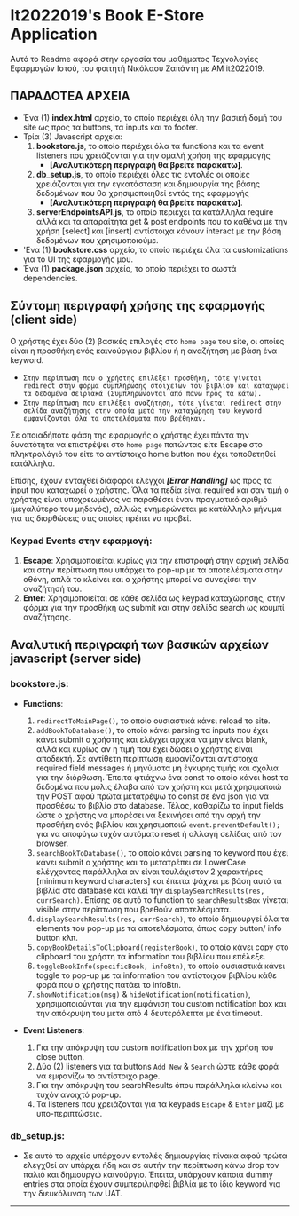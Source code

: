 # It2022019's Book E-Store Application

Αυτό το Readme αφορά στην εργασία του μαθήματος Τεχνολογίες Εφαρμογών Ιστού, του φοιτητή Νικόλαου Ζαπάντη με ΑΜ it2022019.

## ΠΑΡΑΔΟΤΕΑ ΑΡΧΕΙΑ
- Ένα (1) **index.html** αρχείο, το οποίο περιέχει όλη την βασική δομή του site ως προς τα buttons, τα inputs και το footer.
- Τρία (3) Javascript αρχεία:
    1. **bookstore.js**, το οποίο περιέχει όλα τα functions και τα event listeners που χρειάζονται για την ομαλή χρήση της εφαρμογής 
        - **[Αναλυτικότερη περιγραφή θα βρείτε παρακάτω]**.
    2. **db_setup.js**, το οποίο περιέχει όλες τις εντολές οι οποίες χρειάζονται για την εγκατάσταση και δημιουργία της βάσης δεδομένων που θα χρησιμοποιηθεί εντός της εφαρμογής 
        - **[Αναλυτικότερη περιγραφή θα βρείτε παρακάτω]**.
    3. **serverEndpointsAPI.js**, το οποίο περιέχει τα κατάλληλα require αλλά και τα απαραίτητα get & post endpoints που το καθένα με την χρήση [select] και [insert] αντίστοιχα κάνουν interact με την βάση δεδομένων που χρησιμοποιούμε.
- 'Ενα (1) **bookstore.css** αρχείο, το οποίο περιέχει όλα τα customizations για το UI της εφαρμογής μου.
- Ένα (1) **package.json** αρχείο, το οποίο περιέχει τα σωστά dependencies.

## Σύντομη περιγραφή χρήσης της εφαρμογής (client side)

Ο χρήστης έχει δύο (2) βασικές επιλογές στο `home page` του site, οι οποίες είναι η προσθήκη ενός καινούργιου βιβλίου ή η αναζήτηση με βάση ένα keyword.

- `Στην περίπτωση που ο χρήστης επιλέξει προσθήκη, τότε γίνεται redirect στην φόρμα συμπλήρωσης στοιχείων του βιβλίου και καταχωρεί τα δεδομένα σειριακά (Συμπληρώνονται από πάνω προς τα κάτω).`
- `Στην περίπτωση που επιλέξει αναζήτηση, τότε γίνεται redirect στην σελίδα αναζήτησης στην οποία μετά την καταχώρηση του keyword εμφανίζονται όλα τα αποτελέσματα που βρέθηκαν.`

Σε οποιαδήποτε φάση της εφαρμογής ο χρήστης έχει πάντα την δυνατότητα να επιστρέψει στο `home page` πατώντας είτε Escape στο πληκτρολόγιό του είτε το αντίστοιχο home button που έχει τοποθετηθεί κατάλληλα.

Επίσης, έχουν ενταχθεί διάφοροι έλεγχοι ***[Error Handling]*** ως προς τα input που καταχωρεί ο χρήστης. Όλα τα πεδία είναι required και σαν τιμή ο χρήστης είναι υποχρεωμένος να παραθέσει έναν πραγματικό αριθμό (μεγαλύτερο του μηδενός), αλλιώς ενημερώνεται με κατάλληλο μήνυμα για τις διορθώσεις στις οποίες πρέπει να προβεί.

### Keypad Events στην εφαρμογή:

1. **Escape**: Χρησιμοποιείται κυρίως για την επιστροφή στην αρχική σελίδα και στην περίπτωση που υπάρχει το pop-up με τα αποτελέσματα στην οθόνη, 
    απλά το κλείνει και ο χρήστης μπορεί να συνεχίσει την αναζήτησή του.
2. **Enter**: Χρησιμοποιείται σε κάθε σελίδα ως keypad καταχώρησης, 
    στην φόρμα για την προσθήκη ως submit και στην σελίδα search ως κουμπί αναζήτησης.

## Αναλυτική περιγραφή των βασικών αρχείων javascript (server side)

### bookstore.js:
- **Functions**:
    1. `redirectToMainPage()`, το οποίο ουσιαστικά κάνει reload το site.
    2. `addBookToDatabase()`, το οποίο κάνει parsing τα inputs που έχει κάνει submit ο χρήστης και ελέγχει αρχικά να μην είναι blank, αλλά και κυρίως αν η τιμή που έχει δώσει ο χρήστης είναι αποδεκτή. Σε αντίθετη περίπτωση εμφανίζονται αντίστοιχα required field messages ή μηνύματα μη έγκυρης τιμής και σχόλια για την διόρθωση. Έπειτα φτιάχνω ένα const το οποίο κάνει host τα δεδομένα που μόλις έλαβα από τον χρήστη και μετά χρησιμοποιώ την POST αφού πρώτα μετατρέψω το const σε ένα json για να προσθέσω το βιβλίο στο database. Τέλος, καθαρίζω τα input fields ώστε ο χρήστης να μπορέσει να ξεκινήσει από την αρχή την προσθήκη ενός βιβλίου και χρησιμοποιώ `event.preventDefault();` για να αποφύγω τυχόν αυτόματο reset ή αλλαγή σελίδας από τον browser. 
    3. `searchBookToDatabase()`, το οποίο κάνει parsing το keyword που έχει κάνει submit ο χρήστης και το μετατρέπει σε LowerCase ελέγχοντας παράλληλα αν είναι τουλάχιστον 2 χαρακτήρες [minimum keyword characters] και έπειτα ψάχνει με βάση αυτό τα βιβλία στο database και καλεί την `displaySearchResults(res, currSearch)`. Επίσης σε αυτό το function το `searchResultsBox` γίνεται visible στην περίπτωση που βρεθούν αποτελέσματα.
    4. `displaySearchResults(res, currSearch)`, το οποίο δημιουργεί όλα τα elements του pop-up με τα αποτελέσματα, όπως copy button/ info button κλπ.
    5. `copyBookDetailsToClipboard(registerBook)`, το οποίο κάνει copy στο clipboard του χρήστη τα information του βιβλίου που επέλεξε.
    6. `toggleBookInfo(specificBook, infoBtn)`, το οποίο ουσιαστικά κάνει toggle το pop-up με τα information του αντίστοιχου βιβλίου κάθε φορά που ο χρήστης πατάει το infoBtn.
    7. `showNotification(msg)` & `hideNotification(notification)`, χρησιμοποιούνται για την εμφάνιση του custom notification box και την απόκρυψη του μετά από 4 δευτερόλεπτα με ένα timeout.
        
- **Event Listeners**:
    1. Για την απόκρυψη του custom notification box με την χρήση του close button.
    2. Δύο (2) listeners για τα buttons `Add New` & `Search` ώστε κάθε φορά να εμφανίζω το αντίστοιχο page.
    3. Για την απόκρυψη του searchResults όπου παράλληλα κλείνω και τυχόν ανοιχτό pop-up.
    4. Τα listeners που χρειάζονται για τα keypads `Escape` & `Enter` μαζί με υπο-περιπτώσεις.

### db_setup.js:
- Σε αυτό το αρχείο υπάρχουν εντολές δημιουργίας πίνακα αφού πρώτα ελεγχθεί αν υπάρχει ήδη και σε αυτήν την περίπτωση κάνω drop τον παλιό και δημιουργώ καινούργιο. Έπειτα, υπάρχουν κάποια dummy entries στα οποία έχουν συμπεριληφθεί βιβλία με το ίδιο keyword για την διευκόλυνση των UAT.

****